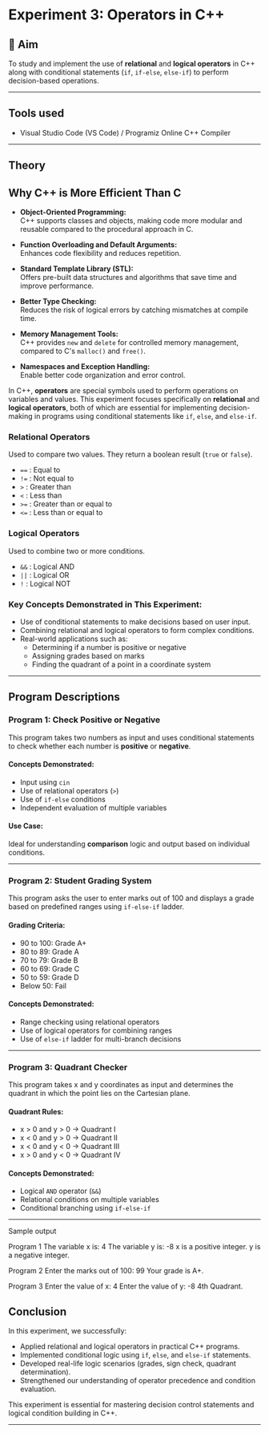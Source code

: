 # Experiment 3: Operators in C++

## 🧪 Aim
To study and implement the use of **relational** and **logical operators** in C++ along with conditional statements (`if`, `if-else`, `else-if`) to perform decision-based operations.

---

## Tools used
- Visual Studio Code (VS Code) / Programiz Online C++ Compiler 

---

## Theory

## Why C++ is More Efficient Than C

- **Object-Oriented Programming:**  
  C++ supports classes and objects, making code more modular and reusable compared to the procedural approach in C.

- **Function Overloading and Default Arguments:**  
  Enhances code flexibility and reduces repetition.

- **Standard Template Library (STL):**  
  Offers pre-built data structures and algorithms that save time and improve performance.

- **Better Type Checking:**  
  Reduces the risk of logical errors by catching mismatches at compile time.

- **Memory Management Tools:**  
  C++ provides `new` and `delete` for controlled memory management, compared to C's `malloc()` and `free()`.

- **Namespaces and Exception Handling:**  
  Enable better code organization and error control.


In C++, **operators** are special symbols used to perform operations on variables and values. This experiment focuses specifically on **relational** and **logical operators**, both of which are essential for implementing decision-making in programs using conditional statements like `if`, `else`, and `else-if`.

### Relational Operators
Used to compare two values. They return a boolean result (`true` or `false`).

- `==` : Equal to  
- `!=` : Not equal to  
- `>`  : Greater than  
- `<`  : Less than  
- `>=` : Greater than or equal to  
- `<=` : Less than or equal to  

### Logical Operators
Used to combine two or more conditions.

- `&&` : Logical AND  
- `||` : Logical OR  
- `!`  : Logical NOT  

### Key Concepts Demonstrated in This Experiment:

- Use of conditional statements to make decisions based on user input.
- Combining relational and logical operators to form complex conditions.
- Real-world applications such as:
  - Determining if a number is positive or negative
  - Assigning grades based on marks
  - Finding the quadrant of a point in a coordinate system

---

## Program Descriptions

### Program 1: Check Positive or Negative

This program takes two numbers as input and uses conditional statements to check whether each number is **positive** or **negative**.

#### Concepts Demonstrated:
- Input using `cin`
- Use of relational operators (`>`)
- Use of `if-else` conditions
- Independent evaluation of multiple variables

#### Use Case:
Ideal for understanding **comparison** logic and output based on individual conditions.

---

### Program 2: Student Grading System

This program asks the user to enter marks out of 100 and displays a grade based on predefined ranges using `if-else-if` ladder.

#### Grading Criteria:
- 90 to 100: Grade A+  
- 80 to 89: Grade A  
- 70 to 79: Grade B  
- 60 to 69: Grade C  
- 50 to 59: Grade D  
- Below 50: Fail  

#### Concepts Demonstrated:
- Range checking using relational operators
- Use of logical operators for combining ranges
- Use of `else-if` ladder for multi-branch decisions

---

### Program 3: Quadrant Checker

This program takes x and y coordinates as input and determines the quadrant in which the point lies on the Cartesian plane.

#### Quadrant Rules:
- x > 0 and y > 0 → Quadrant I  
- x < 0 and y > 0 → Quadrant II  
- x < 0 and y < 0 → Quadrant III  
- x > 0 and y < 0 → Quadrant IV  

#### Concepts Demonstrated:
- Logical `AND` operator (`&&`)
- Relational conditions on multiple variables
- Conditional branching using `if-else-if`

---

Sample output

Program 1
The variable x is: 4
The variable y is: -8
x is a positive integer.
y is a negative integer.

Program 2
Enter the marks out of 100: 99
Your grade is A+.

Program 3
Enter the value of x: 4
Enter the value of y: -8
4th Quadrant.

## Conclusion

In this experiment, we successfully:

- Applied relational and logical operators in practical C++ programs.
- Implemented conditional logic using `if`, `else`, and `else-if` statements.
- Developed real-life logic scenarios (grades, sign check, quadrant determination).
- Strengthened our understanding of operator precedence and condition evaluation.

This experiment is essential for mastering decision control statements and logical condition building in C++.

---
